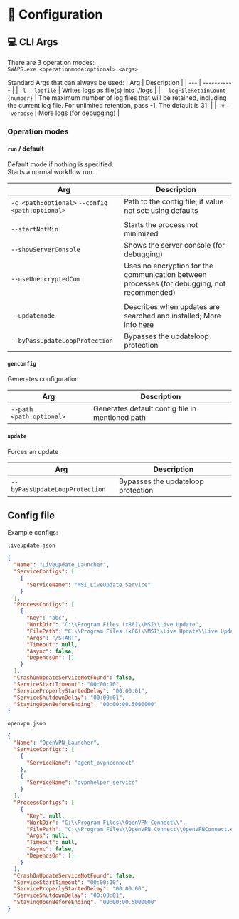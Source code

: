 # :wrench: Configuration 
## :computer: CLI Args

There are 3 operation modes:<br>
``SWAPS.exe <operationmode:optional> <args>``

Standard Args that can always be used:
| Arg | Description |
| --- | ----------- | 
| ``-l`` ``--logfile`` | Writes logs as file(s) into ./logs |
| ``--logFileRetainCount {number}`` | The maximum number of log files that will be retained, including the current log file. For unlimited retention, pass -1. The default is 31. |
| ``-v`` ``--verbose`` | More logs (for debugging) |

### Operation modes
#### ``run`` / default
Default mode if nothing is specified.<br>
Starts a normal workflow run.

| Arg | Description |
| --- | ----------- | 
| ``-c <path:optional>`` ``--config <path:optional>`` | Path to the config file; if value not set: using defaults |
| | |
| ``--startNotMin`` | Starts the process not minimized |
| ``--showServerConsole`` | Shows the server console (for debugging) |
| ``--useUnencryptedCom`` | Uses no encryption for the communication between processes (for debugging; not recommended) |
| | |
| ``--updatemode`` | Describes when updates are searched and installed; More info [here](Updates.md) |
| ``--byPassUpdateLoopProtection`` | Bypasses the updateloop protection |

#### ``genconfig``
Generates configuration

| Arg | Description |
| --- | ----------- | 
| ``--path <path:optional>`` | Generates default config file in mentioned path  |

#### ``update``
Forces an update

| Arg | Description |
| --- | ----------- | 
| ``--byPassUpdateLoopProtection`` | Bypasses the updateloop protection |

## Config file
Example configs:

``liveupdate.json``
```JSON
{
  "Name": "LiveUpdate_Launcher",
  "ServiceConfigs": [
    {
      "ServiceName": "MSI_LiveUpdate_Service"
    }
  ],
  "ProcessConfigs": [
    {
      "Key": "abc",
      "WorkDir": "C:\\Program Files (x86)\\MSI\\Live Update",
      "FilePath": "C:\\Program Files (x86)\\MSI\\Live Update\\Live Update.exe",
      "Args": "/START",
      "Timeout": null,
      "Async": false,
      "DependsOn": []
    }
  ],
  "CrashOnUpdateServiceNotFound": false,
  "ServiceStartTimeout": "00:00:10",
  "ServiceProperlyStartedDelay": "00:00:01",
  "ServiceShutdownDelay": "00:00:01",
  "StayingOpenBeforeEnding": "00:00:00.5000000"
}
```

``openvpn.json``
```JSON
{
  "Name": "OpenVPN_Launcher",
  "ServiceConfigs": [
    {
      "ServiceName": "agent_ovpnconnect"
    },
	{
      "ServiceName": "ovpnhelper_service"
    }
  ],
  "ProcessConfigs": [
    {
      "Key": null,
      "WorkDir": "C:\\Program Files\\OpenVPN Connect\\",
      "FilePath": "C:\\Program Files\\OpenVPN Connect\\OpenVPNConnect.exe",
      "Args": null,
      "Timeout": null,
      "Async": false,
      "DependsOn": []
    }
  ],
  "CrashOnUpdateServiceNotFound": false,
  "ServiceStartTimeout": "00:00:10",
  "ServiceProperlyStartedDelay": "00:00:00",
  "ServiceShutdownDelay": "00:00:01",
  "StayingOpenBeforeEnding": "00:00:00.5000000"
}
```
